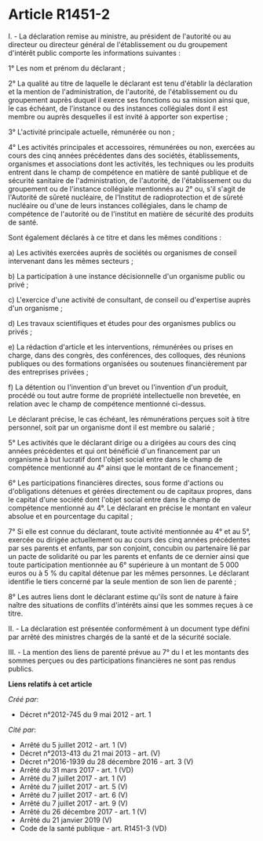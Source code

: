 # Article R1451-2

I. - La déclaration remise au ministre, au président de l'autorité ou au directeur ou directeur général de l'établissement ou
du groupement d'intérêt public comporte les informations suivantes : 

1° Les nom et prénom du déclarant ; 

2° La qualité au titre de laquelle le déclarant est tenu d'établir la déclaration et la mention de l'administration, de
l'autorité, de l'établissement ou du groupement auprès duquel il exerce ses fonctions ou sa mission ainsi que, le cas
échéant, de l'instance ou des instances collégiales dont il est membre ou auprès desquelles il est invité à apporter son
expertise ; 

3° L'activité principale actuelle, rémunérée ou non ; 

4° Les activités principales et accessoires, rémunérées ou non, exercées au cours des cinq années précédentes dans des
sociétés, établissements, organismes et associations dont les activités, les techniques ou les produits entrent dans le champ
de compétence en matière de santé publique et de sécurité sanitaire de l'administration, de l'autorité, de l'établissement ou
du groupement ou de l'instance collégiale mentionnés au 2° ou, s'il s'agit de l'Autorité de sûreté nucléaire, de l'Institut
de radioprotection et de sûreté nucléaire ou d'une de leurs instances collégiales, dans le champ de compétence de l'autorité
ou de l'institut en matière de sécurité des produits de santé. 

Sont également déclarés à ce titre et dans les mêmes conditions : 

a) Les activités exercées auprès de sociétés ou organismes de conseil intervenant dans les mêmes secteurs ; 

b) La participation à une instance décisionnelle d'un organisme public ou privé ; 

c) L'exercice d'une activité de consultant, de conseil ou d'expertise auprès d'un organisme ; 

d) Les travaux scientifiques et études pour des organismes publics ou privés ; 

e) La rédaction d'article et les interventions, rémunérées ou prises en charge, dans des congrès, des conférences, des
colloques, des réunions publiques ou des formations organisées ou soutenues financièrement par des entreprises privées ; 

f) La détention ou l'invention d'un brevet ou l'invention d'un produit, procédé ou tout autre forme de propriété
intellectuelle non brevetée, en relation avec le champ de compétence mentionné ci-dessus. 

Le déclarant précise, le cas échéant, les rémunérations perçues soit à titre personnel, soit par un organisme dont il est
membre ou salarié ; 

5° Les activités que le déclarant dirige ou a dirigées au cours des cinq années précédentes et qui ont bénéficié d'un
financement par un organisme à but lucratif dont l'objet social entre dans le champ de compétence mentionné au 4° ainsi que
le montant de ce financement ; 

6° Les participations financières directes, sous forme d'actions ou d'obligations détenues et gérées directement ou de
capitaux propres, dans le capital d'une société dont l'objet social entre dans le champ de compétence mentionné au 4°. Le
déclarant en précise le montant en valeur absolue et en pourcentage du capital ; 

7° Si elle est connue du déclarant, toute activité mentionnée au 4° et au 5°, exercée ou dirigée actuellement ou au cours des
cinq années précédentes par ses parents et enfants, par son conjoint, concubin ou partenaire lié par un pacte de solidarité
ou par les parents et enfants de ce dernier ainsi que toute participation mentionnée au 6° supérieure à un montant de 5 000
euros ou à 5 % du capital détenue par les mêmes personnes. Le déclarant identifie le tiers concerné par la seule mention de
son lien de parenté ; 

8° Les autres liens dont le déclarant estime qu'ils sont de nature à faire naître des situations de conflits d'intérêts ainsi
que les sommes reçues à ce titre. 

II. - La déclaration est présentée conformément à un document type défini par arrêté des ministres chargés de la santé et de
la sécurité sociale. 

III. - La mention des liens de parenté prévue au 7° du I et les montants des sommes perçues ou des participations financières
ne sont pas rendus publics.

**Liens relatifs à cet article**

_Créé par_:

  - Décret n°2012-745 du 9 mai 2012 - art. 1

_Cité par_:

  - Arrêté du 5 juillet 2012 - art. 1 (V)
  - Décret n°2013-413 du 21 mai 2013 - art. (V)
  - Décret n°2016-1939 du 28 décembre 2016 - art. 3 (V)
  - Arrêté du 31 mars 2017 - art. 1 (VD)
  - Arrêté du 7 juillet 2017 - art. 1 (V)
  - Arrêté du 7 juillet 2017 - art. 5 (V)
  - Arrêté du 7 juillet 2017 - art. 6 (V)
  - Arrêté du 7 juillet 2017 - art. 9 (V)
  - Arrêté du 26 décembre 2017 - art. 1 (V)
  - Arrêté du 21 janvier 2019 (V)
  - Code de la santé publique - art. R1451-3 (VD)
